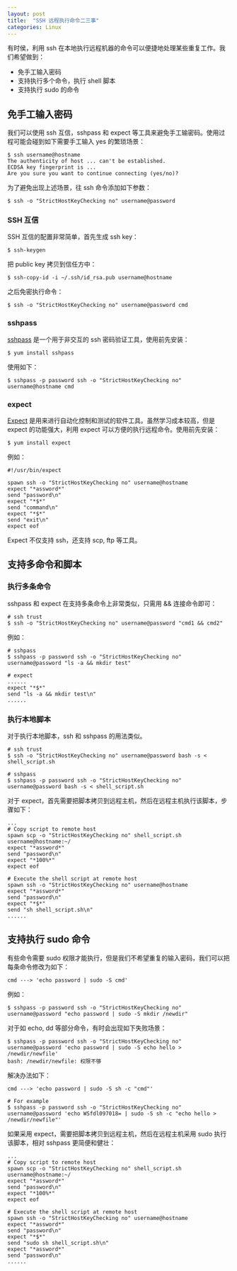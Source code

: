 ```yaml
---
layout: post
title:  "SSH 远程执行命令二三事"
categories: Linux
---
```


有时侯，利用 ssh 在本地执行远程机器的命令可以便捷地处理某些重复工作。我们希望做到：

- 免手工输入密码
- 支持执行多个命令，执行 shell 脚本
- 支持执行 sudo 的命令

## 免手工输入密码

我们可以使用 ssh 互信，sshpass 和 expect 等工具来避免手工输密码。使用过程可能会碰到如下需要手工输入 yes 的繁琐场景：

```
$ ssh username@hostname
The authenticity of host ... can't be established.
ECDSA key fingerprint is ...
Are you sure you want to continue connecting (yes/no)?
```

为了避免出现上述场景，往 ssh 命令添加如下参数：

```
$ ssh -o "StrictHostKeyChecking no" username@password
```

### SSH 互信

SSH 互信的配置非常简单，首先生成 ssh key：

```
$ ssh-keygen
```

把 public key 拷贝到信任方中：

```
$ ssh-copy-id -i ~/.ssh/id_rsa.pub username@hostname
```

之后免密执行命令：

```
$ ssh -o "StrictHostKeyChecking no" username@password cmd
```

### sshpass

[sshpass](https://linux.die.net/man/1/sshpass) 是一个用于非交互的 ssh 密码验证工具，使用前先安装：

``` shell
$ yum install sshpass
```

使用如下：

``` shell
$ sshpass -p password ssh -o "StrictHostKeyChecking no" username@hostname cmd
```

### expect

[Expect](http://expect.sourceforge.net/) 是用来进行自动化控制和测试的软件工具。虽然学习成本较高，但是 expect 的功能强大，利用 expect 可以方便的执行远程命令。使用前先安装：

``` shell
$ yum install expect
```

例如：

``` shell
#!/usr/bin/expect

spawn ssh -o "StrictHostKeyChecking no" username@hostname
expect "*assword*"
send "password\n"
expect "*$*"
send "command\n"
expect "*$*"
send "exit\n"
expect eof
```

Expect 不仅支持 ssh，还支持 scp, ftp 等工具。

## 支持多命令和脚本

### 执行多条命令

sshpass 和 expect 在支持多条命令上非常类似，只需用 && 连接命令即可：

``` shell
# ssh trust
$ ssh -o "StrictHostKeyChecking no" username@password "cmd1 && cmd2"
```

例如：

``` shell
# sshpass
$ sshpass -p password ssh -o "StrictHostKeyChecking no" username@password "ls -a && mkdir test"

# expect
......
expect "*$*"
send "ls -a && mkdir test\n"
......
```

### 执行本地脚本

对于执行本地脚本，ssh 和 sshpass 的用法类似。

``` shell
# ssh trust
$ ssh -o "StrictHostKeyChecking no" username@password bash -s < shell_script.sh

# sshpass
$ sshpass -p password ssh -o "StrictHostKeyChecking no" username@password bash -s < shell_script.sh
```

对于 expect，首先需要把脚本拷贝到远程主机，然后在远程主机执行该脚本，步骤如下：

``` shell
...
# Copy script to remote host
spawn scp -o "StrictHostKeyChecking no" shell_script.sh username@hostname:~/
expect "*assword*"
send "password\n"
expect "*100%*"
expect eof

# Execute the shell script at remote host
spawn ssh -o "StrictHostKeyChecking no" username@hostname
expect "*assword*"
send "password\n"
expect "*$*"
send "sh shell_script.sh\n"
......
```

## 支持执行 sudo 命令

有些命令需要 sudo 权限才能执行，但是我们不希望重复的输入密码，我们可以把每条命令修改为如下：

``` shell
cmd ---> 'echo password | sudo -S cmd'
```

例如：

``` shell
$ sshpass -p password ssh -o "StrictHostKeyChecking no" username@password "echo password | sudo -S mkdir /newdir"
```

对于如 echo, dd 等部分命令，有时会出现如下失败场景：

``` shell
$ sshpass -p password ssh -o "StrictHostKeyChecking no" username@password 'echo password | sudo -S echo hello > /newdir/newfile'
bash: /newdir/newfile: 权限不够
```

解决办法如下：

``` shell
cmd ---> 'echo password | sudo -S sh -c "cmd"'

# For example
$ sshpass -p password ssh -o "StrictHostKeyChecking no" username@password 'echo WSfdl097018= | sudo -S sh -c "echo hello >  /newdir/newfile"'
```
如果采用 expect，需要把脚本拷贝到远程主机，然后在远程主机采用 sudo 执行该脚本，相对 sshpass 更简便和健壮：

``` shell
...
# Copy script to remote host
spawn scp -o "StrictHostKeyChecking no" shell_script.sh username@hostname:~/
expect "*assword*"
send "password\n"
expect "*100%*"
expect eof

# Execute the shell script at remote host
spawn ssh -o "StrictHostKeyChecking no" username@hostname
expect "*assword*"
send "password\n"
expect "*$*"
send "sudo sh shell_script.sh\n"
expect "*assword*"
send "password\n"
......
```

